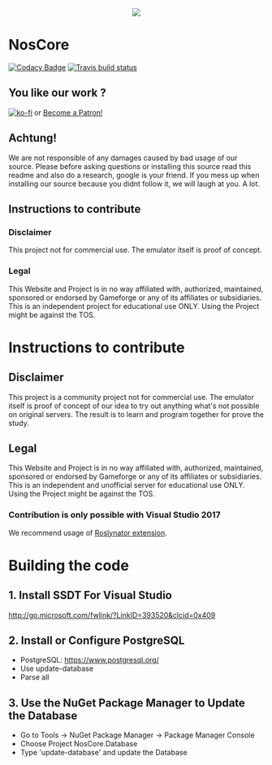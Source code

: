 <p align="center">
  <img src="https://cdn.discordapp.com/attachments/319565884454731795/426892646288457728/N2.png"/>
</p>

# NosCore #
[![Codacy Badge](https://api.codacy.com/project/badge/Grade/9baecfe3756e4813a738fbd4917150cd)](https://app.codacy.com/app/NosCoreIO/NosCore?utm_source=github.com&utm_medium=referral&utm_content=NosCoreIO/NosCore&utm_campaign=Badge_Grade_Dashboard)
[![Travis build status](https://travis-ci.org/NosCoreIO/NosCore.svg?branch=master)](https://travis-ci.org/NosCoreIO/NosCore)

## You like our work ? ##
[![ko-fi](https://www.ko-fi.com/img/donate_sm.png)](https://ko-fi.com/A3562BQV)
or
<a href="https://www.patreon.com/bePatron?u=6503887" data-patreon-widget-type="become-patron-button">Become a Patron!</a>

## Achtung! ##
We are not responsible of any damages caused by bad usage of our source. Please before asking questions or installing this source read this readme and also do a research, google is your friend. If you mess up when installing our source because you didnt follow it, we will laugh at you. A lot.

## Instructions to contribute ##

### Disclaimer ###
This project not for commercial use. The emulator itself is proof of concept.

### Legal ###
This Website and Project is in no way affiliated with, authorized, maintained, sponsored or endorsed by Gameforge or any of its affiliates or subsidiaries. This is an independent project for educational use ONLY. Using the Project might be against the TOS.
# Instructions to contribute #

## Disclaimer ##
This project is a community project not for commercial use. The emulator itself is proof of concept of our idea to try out anything what's not possible on original servers. The result is to learn and program together for prove the study. 

## Legal ##
This Website and Project is in no way affiliated with, authorized, maintained, sponsored or endorsed by Gameforge or any of its affiliates or subsidiaries. This is an independent and unofficial server for educational use ONLY. Using the Project might be against the TOS.

### Contribution is only possible with Visual Studio 2017 ###
We recommend usage of [Roslynator extension](https://github.com/JosefPihrt/Roslynator).

# Building the code #
## 1. Install SSDT For Visual Studio ##
http://go.microsoft.com/fwlink/?LinkID=393520&clcid=0x409

## 2. Install or Configure PostgreSQL ##
- PostgreSQL: https://www.postgresql.org/
- Use update-database
- Parse all

## 3. Use the NuGet Package Manager to Update the Database ##
- Go to Tools -> NuGet Package Manager -> Package Manager Console
- Choose Project NosCore.Database
- Type 'update-database' and update the Database
